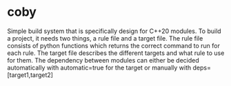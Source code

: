 # coby
Simple build system that is specifically design for C++20 modules.
To build a project, it needs two things, a rule file and a target file.
The rule file consists of python functions which returns the correct command to run for each rule.
The target file describes the different targets and what rule to use for them. The dependency between modules
can either be decided automatically with automatic=true for the target or manually with deps=[target1,target2]
